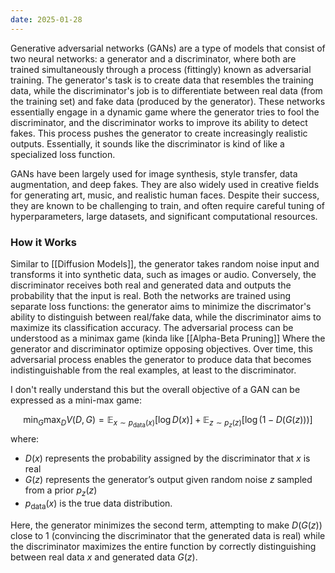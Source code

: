 ```yaml
---
date: 2025-01-28
---
```

Generative adversarial networks (GANs) are a type of models that consist of two neural networks: a generator and a discriminator, where both are trained simultaneously through a process (fittingly) known as adversarial training. The generator's task is to create data that resembles the training data, while the discriminator's job is to differentiate between real data (from the training set) and fake data (produced by the generator). These networks essentially engage in a dynamic game where the generator tries to fool the discriminator, and the discriminator works to improve its ability to detect fakes. This process pushes the generator to create increasingly realistic outputs. Essentially, it sounds like the discriminator is kind of like a specialized loss function.

GANs have been largely used for image synthesis, style transfer, data augmentation, and deep fakes. They are also widely used in creative fields for generating art, music, and realistic human faces. Despite their success, they are known to be challenging to train, and often require careful tuning of hyperparameters, large datasets, and significant computational resources. 
### How it Works
Similar to [[Diffusion Models]], the generator takes random noise input and transforms it into synthetic data, such as images or audio. Conversely, the discriminator receives both real and generated data and outputs the probability that the input is real. Both the networks are trained using separate loss functions: the generator aims to minimize the discrimator's ability to distinguish between real/fake data, while the discriminator aims to maximize its classification accuracy. The adversarial process can be understood as a minimax game (kinda like [[Alpha-Beta Pruning]] Where the generator and discriminator optimize opposing objectives. Over time, this adversarial process enables the generator to produce data that becomes indistinguishable from the real examples, at least to the discriminator. 

I don't really understand this but the overall objective of a GAN can be expressed as a mini-max game:

$$\min_G \max_D V(D, G) = \mathbb{E}_{x \sim p_\text{data}(x)} [\log D(x)] + \mathbb{E}_{z \sim p_z(z)} [\log (1 - D(G(z)))]$$
where:
- $D(x)$ represents the probability assigned by the discriminator that $x$ is real
- $G(z)$ represents the generator’s output given random noise $z$ sampled from a prior $p_z(z)$
- $p_\text{data}(x)$ is the true data distribution.

Here, the generator minimizes the second term, attempting to make $D(G(z))$ close to 1 (convincing the discriminator that the generated data is real) while the discriminator maximizes the entire function by correctly distinguishing between real data $x$ and generated data $G(z)$.